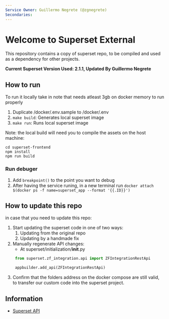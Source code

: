```yaml
---
Service Owner: Guillermo Negrete (@zgnegrete)
Secondaries:
---
```

<!--
Licensed to the Apache Software Foundation (ASF) under one
or more contributor license agreements.  See the NOTICE file
distributed with this work for additional information
regarding copyright ownership.  The ASF licenses this file
to you under the Apache License, Version 2.0 (the
"License"); you may not use this file except in compliance
with the License.  You may obtain a copy of the License at

  http://www.apache.org/licenses/LICENSE-2.0

Unless required by applicable law or agreed to in writing,
software distributed under the License is distributed on an
"AS IS" BASIS, WITHOUT WARRANTIES OR CONDITIONS OF ANY
KIND, either express or implied.  See the License for the
specific language governing permissions and limitations
under the License.
-->

# Welcome to Superset External

This repository  contains a copy of superset repo, to be compiled and used as a dependency for other projects.

**Current Superset Version Used: 2.1.1, Updated By Guillermo Negrete**


## How to run

To run it locally take in note that needs atleast 3gb on docker memory to run properly

1. Duplicate /docker/.env.sample to /docker/.env
2. `make build`: Generates local superset image
3. `make run`: Runs local superset image

Note: the local build will need you to compile the assets on the host machine:

```
cd superset-frontend
npm install
npm run build
```

### Run debuger

1. Add `breakpoint()` to the point you want to debug
2. After having the service runing, in a new terminal run `docker attach $(docker ps -f name=superset_app --format '{{.ID}}')`

## How to update this repo

in case that you need to update this repo:
1. Start updating the superset code in one of two ways:
    1. Updating from the original repo
    2. Updating by a handmade fix
2. Manually regenerate API changes:
    - At superset/initialization/__init__.py
   ```python
    from superset.zf_integration.api import ZFIntegrationRestApi

    appbuilder.add_api(ZFIntegrationRestApi)
   ```
3. Confirm that the folders address on the docker compose are still valid, to transfer our custom code into the superset project.

## Information

- [Superset API](https://superset.apache.org/docs/rest-api)
